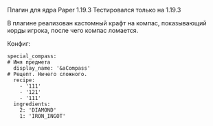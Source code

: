 Плагин для ядра Paper 1.19.3 
Тестировался только на 1.19.3

В плагине реализован кастомный крафт на компас, показывающий корды игрока, после чего компас ломается.

Конфиг:
``` 
special_compass:
# Имя предмета
  display_name: '&aCompass'
# Рецепт. Ничего сложного.
  recipe: 
    - '111'
    - '121'
    - '111'
  ingredients:
    2: 'DIAMOND'
    1: 'IRON_INGOT'
```

